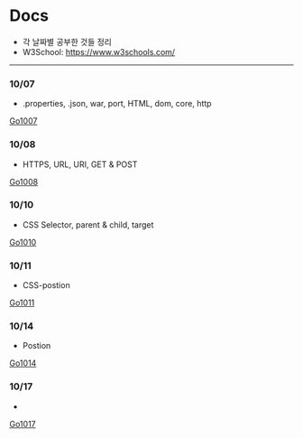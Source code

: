 Docs
===

* 각 날짜별 공부한 것들 정리
* W3School: https://www.w3schools.com/

---

### 10/07

* .properties, .json, war, port, HTML, dom, core, http

[Go1007](https://github.com/MristerWing/PrivateProject/tree/subDrive/5.MVC/Docs/1007)

### 10/08

* HTTPS, URL, URI, GET & POST

[Go1008](https://github.com/MristerWing/PrivateProject/tree/subDrive/5.MVC/Docs/1008)

### 10/10

* CSS Selector, parent & child, target

[Go1010](https://github.com/MristerWing/PrivateProject/tree/subDrive/5.MVC/Docs/1010)

### 10/11

* CSS-postion

[Go1011](https://github.com/MristerWing/PrivateProject/tree/subDrive/5.MVC/Docs/1011)

### 10/14

* Postion

[Go1014](https://github.com/MristerWing/PrivateProject/tree/subDrive/5.MVC/Docs/1014)

### 10/17

* 

[Go1017](https://github.com/MristerWing/PrivateProject/tree/subDrive/5.MVC/Docs/1017)